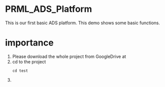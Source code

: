 # PRML_ADS_Platform
This is our first basic ADS platform. This demo shows some basic functions.

# importance
1. Please download the whole project from GoogleDrive at
2. cd to the project
    ```
    cd test
    ```
3.
